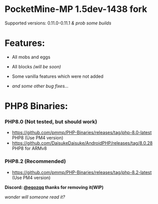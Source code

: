 # PocketMine-MP 1.5dev-1438 fork
Supported versions: 0.11.0-0.11.1 *& prob some builds*

# Features:

* All mobs and eggs

* All blocks *(will be soon)*

* Some vanilla features which were not added

* *and some other bug fixes...*


# PHP8 Binaries:
### PHP8.0 (Not tested, but should work)
* https://github.com/pmmp/PHP-Binaries/releases/tag/php-8.0-latest PHP8 (Use PM4 version)
* https://github.com/DaisukeDaisuke/AndroidPHP/releases/tag/8.0.28 PHP8 for ARMv8
### PHP8.2 (Recommended)
* https://github.com/pmmp/PHP-Binaries/releases/tag/php-8.2-latest (Use PM4 version)


**Discord: [@eqozqq](https://github.com/eqozqq) thanks for removing it(WIP)**

*wonder will someone read it?*



